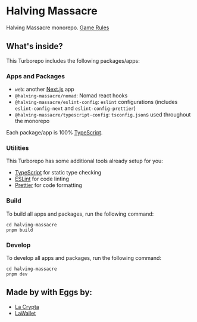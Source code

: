 # Halving Massacre

Halving Massacre monorepo. [Game Rules](./RULES.md)

## What's inside?

This Turborepo includes the following packages/apps:

### Apps and Packages

- `web`: another [Next.js](https://nextjs.org/) app
- `@halving-massacre/nomad`: Nomad react hooks
- `@halving-massacre/eslint-config`: `eslint` configurations (includes `eslint-config-next` and `eslint-config-prettier`)
- `@halving-massacre/typescript-config`: `tsconfig.json`s used throughout the monorepo

Each package/app is 100% [TypeScript](https://www.typescriptlang.org/).

### Utilities

This Turborepo has some additional tools already setup for you:

- [TypeScript](https://www.typescriptlang.org/) for static type checking
- [ESLint](https://eslint.org/) for code linting
- [Prettier](https://prettier.io) for code formatting

### Build

To build all apps and packages, run the following command:

```
cd halving-massacre
pnpm build
```

### Develop

To develop all apps and packages, run the following command:

```
cd halving-massacre
pnpm dev
```

## Made by with Eggs by:

- [La Crypta](https://lacrypta.ar)
- [LaWallet](https://lawallet.io)
